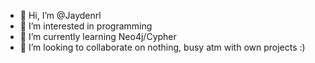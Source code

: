 - 👋 Hi, I’m @Jaydenrl
- 👀 I’m interested in programming
- 🌱 I’m currently learning Neo4j/Cypher
- 💞️ I’m looking to collaborate on nothing, busy atm with own projects :)

<!---
Jaydenrl/Jaydenrl is a ✨ special ✨ repository because its `README.md` (this file) appears on your GitHub profile.
You can click the Preview link to take a look at your changes.
--->
